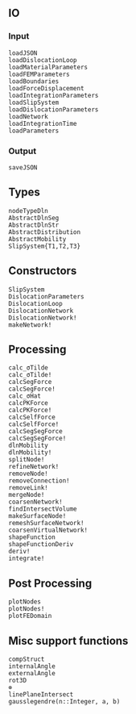 ## IO

### Input

```@docs
loadJSON
loadDislocationLoop
loadMaterialParameters
loadFEMParameters
loadBoundaries
loadForceDisplacement
loadIntegrationParameters
loadSlipSystem
loadDislocationParameters
loadNetwork
loadIntegrationTime
loadParameters
```

### Output

```@docs
saveJSON
```

## Types

```@docs
nodeTypeDln
AbstractDlnSeg
AbstractDlnStr
AbstractDistribution
AbstractMobility
SlipSystem{T1,T2,T3}
```

## Constructors

```@docs
SlipSystem
DislocationParameters
DislocationLoop
DislocationNetwork
DislocationNetwork!
makeNetwork!
```

## Processing

```@docs
calc_σTilde
calc_σTilde!
calcSegForce
calcSegForce!
calc_σHat
calcPKForce
calcPKForce!
calcSelfForce
calcSelfForce!
calcSegSegForce
calcSegSegForce!
dlnMobility
dlnMobility!
splitNode!
refineNetwork!
removeNode!
removeConnection!
removeLink!
mergeNode!
coarsenNetwork!
findIntersectVolume
makeSurfaceNode!
remeshSurfaceNetwork!
coarsenVirtualNetwork!
shapeFunction
shapeFunctionDeriv
deriv!
integrate!
```

## Post Processing

```@docs
plotNodes
plotNodes!
plotFEDomain
```

## Misc support functions

```@docs
compStruct
internalAngle
externalAngle
rot3D
⊗
linePlaneIntersect
gausslegendre(n::Integer, a, b)
```

